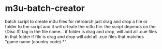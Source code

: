 # m3u-batch-creator
batch script to create m3u files for retroarch 
just drag and drop a file or folder to the script and it will crteate the m3u file.
the script depends on the (Disc #) tag in the file name...
if folder is drag and drop, will add all .cue files in that folder
if file is drag and drop will add all .cue files that matches "game name (country code).*"


